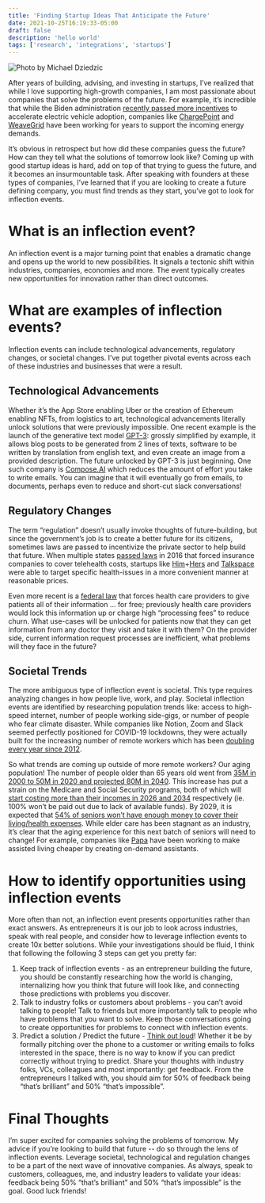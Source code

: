 ```yaml
---
title: 'Finding Startup Ideas That Anticipate the Future'
date: 2021-10-25T16:19:33-05:00
draft: false
description: 'hello world'
tags: ['research', 'integrations', 'startups']
---
```


![Photo by Michael Dziedzic](/img/crystal-ball.jpeg 'https://unsplash.com/@lazycreekimages?utm_source=ghost&utm_medium=referral&utm_campaign=api-credit')

After years of building, advising, and investing in startups, I’ve realized that while I love supporting high-growth companies, I am most passionate about companies that solve the problems of the future. For example, it’s incredible that while the Biden administration [recently passed more incentives](https://www.whitehouse.gov/briefing-room/statements-releases/2021/08/05/fact-sheet-president-biden-announces-steps-to-drive-american-leadership-forward-on-clean-cars-and-trucks/) to accelerate electric vehicle adoption, companies like [ChargePoint](https://chargepoint.com/) and [WeaveGrid](https://www.weavegrid.com/) have been working for years to support the incoming energy demands.

It’s obvious in retrospect but how did these companies guess the future? How can they tell what the solutions of tomorrow look like? Coming up with good startup ideas is hard, add on top of that trying to guess the future, and it becomes an insurmountable task. After speaking with founders at these types of companies, I’ve learned that if you are looking to create a future defining company, you must find trends as they start, you’ve got to look for inflection events.

# What is an inflection event?

An inflection event is a major turning point that enables a dramatic change and opens up the world to new possibilities. It signals a tectonic shift within industries, companies, economies and more. The event typically creates new opportunities for innovation rather than direct outcomes.

# What are examples of inflection events?

Inflection events can include technological advancements, regulatory changes, or societal changes. I’ve put together pivotal events across each of these industries and businesses that were a result.

## Technological Advancements

Whether it’s the App Store enabling Uber or the creation of Ethereum enabling NFTs, from logistics to art, technological advancements literally unlock solutions that were previously impossible. One recent example is the launch of the generative text model [GPT-3](https://openai.com/blog/gpt-3-apps/): grossly simplified by example, it allows blog posts to be generated from 2 lines of texts, software to be written by translation from english text, and even create an image from a provided description. The future unlocked by GPT-3 is just beginning. One such company is [Compose.AI](https://compose.ai/) which reduces the amount of effort you take to write emails. You can imagine that it will eventually go from emails, to documents, perhaps even to reduce and short-cut slack conversations!

## Regulatory Changes

The term “regulation” doesn’t usually invoke thoughts of future-building, but since the government’s job is to create a better future for its citizens, sometimes laws are passed to incentivize the private sector to help build that future. When multiple states [passed laws](https://www.healthaffairs.org/do/10.1377/hpb20160815.244795/full/) in 2016 that forced insurance companies to cover telehealth costs, startups like [Him](https://www.forhims.com/)+[Hers](https://www.forhers.com/) and [Talkspace](https://www.talkspace.com/) were able to target specific health-issues in a more convenient manner at reasonable prices.

Even more recent is a [federal law](https://www.marketplace.org/2021/04/05/new-rule-gives-patients-access-to-all-of-their-medical-records-and-notes/) that forces health care providers to give patients all of their information … for free; previously health care providers would lock this information up or charge high “processing fees” to reduce churn. What use-cases will be unlocked for patients now that they can get information from any doctor they visit and take it with them? On the provider side, current information request processes are inefficient, what problems will they face in the future?

## Societal Trends

The more ambiguous type of inflection event is societal. This type requires analyzing changes in how people live, work, and play. Societal inflection events are identified by researching population trends like: access to high-speed internet, number of people working side-gigs, or number of people who fear climate disaster. While companies like Notion, Zoom and Slack seemed perfectly positioned for COVID-19 lockdowns, they were actually built for the increasing number of remote workers which has been [doubling every year since 2012](https://www.ntia.gov/blog/2020/nearly-third-american-employees-worked-remotely-2019-ntia-data-show).

So what trends are coming up outside of more remote workers? Our aging population! The number of people older than 65 years old went from [35M in 2000 to 50M in 2020 and projected 80M in 2040](https://www.urban.org/policy-centers/cross-center-initiatives/program-retirement-policy/projects/data-warehouse/what-future-holds/us-population-aging#:~:text=The%20number%20of%20Americans%20ages,reaching%2080%20million%20in%202040.&text=By%202040%2C%20about%20one%20in,one%20in%20eight%20in%202000.). This increase has put a strain on the Medicare and Social Security programs, both of which will [start costing more than their incomes in 2026 and 2034](https://www.nytimes.com/2019/04/22/us/politics/social-security-medicare-insolvency.html) respectively (ie. 100% won’t be paid out due to lack of available funds). By 2029, it is expected that [54% of seniors won’t have enough money to cover their living/health expenses](https://www.healthaffairs.org/doi/full/10.1377/hlthaff.2018.05233). While elder care has been stagnant as an industry, it’s clear that the aging experience for this next batch of seniors will need to change! For example, companies like [Papa](https://www.joinpapa.com/) have been working to make assisted living cheaper by creating on-demand assistants.

# How to identify opportunities using inflection events

More often than not, an inflection event presents opportunities rather than exact answers. As entrepreneurs it is our job to look across industries, speak with real people, and consider how to leverage inflection events to create 10x better solutions. While your investigations should be fluid, I think that following the following 3 steps can get you pretty far:

1. Keep track of inflection events - as an entrepreneur building the future, you should be constantly researching how the world is changing, internalizing how you think that future will look like, and connecting those predictions with problems you discover.
2. Talk to industry folks or customers about problems - you can’t avoid talking to people! Talk to friends but more importantly talk to people who have problems that you want to solve. Keep those conversations going to create opportunities for problems to connect with inflection events.
3. Predict a solution / Predict the future - [Think out loud](https://www.georgesequeira.com/writing/go-from-nothing-to-funding-in-9-months-learn-out-loud)! Whether it be by formally pitching over the phone to a customer or writing emails to folks interested in the space, there is no way to know if you can predict correctly without trying to predict. Share your thoughts with industry folks, VCs, colleagues and most importantly: get feedback. From the entrepreneurs I talked with, you should aim for 50% of feedback being “that’s brilliant” and 50% “that’s impossible”.

# Final Thoughts

I’m super excited for companies solving the problems of tomorrow. My advice if you’re looking to build that future -- do so through the lens of inflection events. Leverage societal, technological and regulation changes to be a part of the next wave of innovative companies. As always, speak to customers, colleagues, me, and industry leaders to validate your ideas: feedback being 50% “that’s brilliant” and 50% “that’s impossible” is the goal. Good luck friends!

